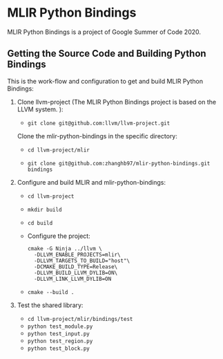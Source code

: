 # MLIR Python Bindings
MLIR Python Bindings is a project of Google Summer of Code 2020.

## Getting the Source Code and Building Python Bindings

This is the work-flow and configuration to get and build MLIR Python Bindings:

1. Clone llvm-project (The MLIR Python Bindings project is based on the LLVM system. ):
   - `git clone git@github.com:llvm/llvm-project.git`

   Clone the mlir-python-bindings in the specific directory:

   - `cd llvm-project/mlir`

   - `git clone git@github.com:zhanghb97/mlir-python-bindings.git bindings`

2. Configure and build MLIR and mlir-python-bindings:

   - `cd llvm-project`

   - `mkdir build`

   - `cd build`

   - Configure the project:

     ```text
     cmake -G Ninja ../llvm \
       -DLLVM_ENABLE_PROJECTS=mlir\
       -DLLVM_TARGETS_TO_BUILD="host"\
       -DCMAKE_BUILD_TYPE=Release\
       -DLLVM_BUILD_LLVM_DYLIB=ON\
       -DLLVM_LINK_LLVM_DYLIB=ON
     ```

   - `cmake --build .`

3. Test the shared library:

   - `cd llvm-project/mlir/bindings/test`
   - `python test_module.py`
   - `python test_input.py`
   - `python test_region.py`
   - `python test_block.py`

